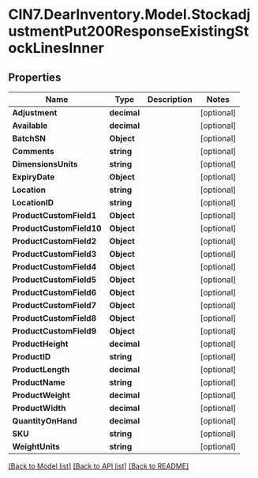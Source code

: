 # CIN7.DearInventory.Model.StockadjustmentPut200ResponseExistingStockLinesInner

## Properties

| Name                     | Type        | Description | Notes      |
| ------------------------ | ----------- | ----------- | ---------- |
| **Adjustment**           | **decimal** |             | [optional] |
| **Available**            | **decimal** |             | [optional] |
| **BatchSN**              | **Object**  |             | [optional] |
| **Comments**             | **string**  |             | [optional] |
| **DimensionsUnits**      | **string**  |             | [optional] |
| **ExpiryDate**           | **Object**  |             | [optional] |
| **Location**             | **string**  |             | [optional] |
| **LocationID**           | **string**  |             | [optional] |
| **ProductCustomField1**  | **Object**  |             | [optional] |
| **ProductCustomField10** | **Object**  |             | [optional] |
| **ProductCustomField2**  | **Object**  |             | [optional] |
| **ProductCustomField3**  | **Object**  |             | [optional] |
| **ProductCustomField4**  | **Object**  |             | [optional] |
| **ProductCustomField5**  | **Object**  |             | [optional] |
| **ProductCustomField6**  | **Object**  |             | [optional] |
| **ProductCustomField7**  | **Object**  |             | [optional] |
| **ProductCustomField8**  | **Object**  |             | [optional] |
| **ProductCustomField9**  | **Object**  |             | [optional] |
| **ProductHeight**        | **decimal** |             | [optional] |
| **ProductID**            | **string**  |             | [optional] |
| **ProductLength**        | **decimal** |             | [optional] |
| **ProductName**          | **string**  |             | [optional] |
| **ProductWeight**        | **decimal** |             | [optional] |
| **ProductWidth**         | **decimal** |             | [optional] |
| **QuantityOnHand**       | **decimal** |             | [optional] |
| **SKU**                  | **string**  |             | [optional] |
| **WeightUnits**          | **string**  |             | [optional] |

[[Back to Model list]](../README.md#documentation-for-models) [[Back to API list]](../README.md#documentation-for-api-endpoints) [[Back to README]](../README.md)
